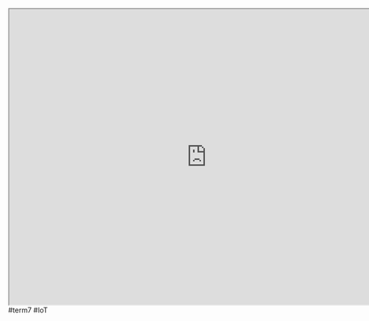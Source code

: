 
<iframe src="https://istd.sutd.edu.sg/undergraduate/courses/50041-distributed-systems-computing" width="800" height="600">
</iframe>
#term7 
#IoT 